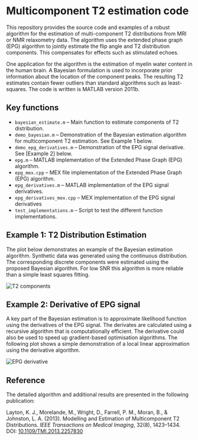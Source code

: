 # Multicomponent T2 estimation code

This repository provides the source code and examples of a robust algorithm for the estimation of multi-component T2 distributions from MRI or NMR relaxometry data. The algorithm uses the extended phase graph (EPG) algorithm to jointly estimate the flip angle and T2 distribution components. This compensates for effects such as stimulated echoes.

One application for the algorithm is the estimation of myelin water content in the human brain. A Bayesian formulation is used to incorporate prior information about the location of the component peaks. The resulting T2 estimates contain fewer outliers than standard algorithms such as least-squares. The code is written is MATLAB version 2011b.

## Key functions

* `bayesian_estimate.m` – Main function to estimate components of T2 distribution.
* `demo_bayesian.m` – Demonstration of the Bayesian estimation algorithm for multicomponent T2 estimation. See Example 1 below.
* `demo_epg_derivatives.m` – Demonstration of the EPG signal derivative. See [Example 2] below.
* `epg.m` – MATLAB implementation of the Extended Phase Graph (EPG) algorithm.
* `epg_mex.cpp` – MEX file implementation of the Extended Phase Graph (EPG) algorithm.
* `epg_derivatives.m` – MATLAB implementation of the EPG signal derivatives.
* `epg_derivatives_mex.cpp` – MEX implementation of the EPG signal derivatives
* `test_implementations.m` – Script to test the different function implementations.

## Example 1: T2 Distribution Estimation

The plot below demonstrates an example of the Bayesian estimation algorithm. Synthetic data was generated using the continuous distribution. The corresponding discrete components were estimated using the proposed Bayesian algorithm. For low SNR this algorithm is more reliable than a simple least squares fitting.

![T2 components](https://github.com/kelvinlayton/T2estimation/raw/master/images/example_bayesian.png "Estimation performance")


## Example 2: Derivative of EPG signal

A key part of the Bayesian estimation is to approximate likelihood function using the derivatives of the EPG signal. The derivates are calculated using a recursive algorithm that is computationally efficient. The derivative could also be used to speed up gradient-based optimisation algorithms. The following plot shows a simple demonstration of a local linear approximation using the derivative algorithm.

![EPG derivative](https://github.com/kelvinlayton/T2estimation/raw/master/images/example_epg_derivatives.png "Derivative of EPG algorithm")

## Reference

The detailed algorithm and additional results are presented in the following publication:

Layton, K. J., Morelande, M., Wright, D., Farrell, P. M., Moran, B., & Johnston, L. A. (2013). Modelling and Estimation of Multicomponent T2 Distributions. *IEEE Transactions on Medical Imaging*, 32(8), 1423–1434.
DOI: [10.1109/TMI.2013.2257830](http://dx.doi.org/10.1109/TMI.2013.2257830)
